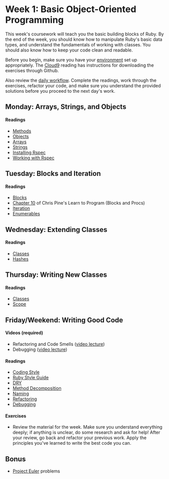 # Week 1: Basic Object-Oriented Programming

This week's coursework will teach you the basic building blocks of Ruby.
By the end of the week, you should know how to manipulate Ruby's basic
data types, and understand the fundamentals of working with classes. You
should also know how to keep your code clean and readable.

Before you begin, make sure you have your [environment][environment]
set up appropriately. The [Cloud9][c9] reading has instructions for
downloading the exercises through Github.

Also review the [daily workflow][workflow]. Complete the readings, work
through the exercises, refactor your code, and make sure you understand
the provided solutions before you proceed to the next day's work.

[workflow]: ./../workflow.md
[c9]: ./../cloud9
[environment]: ./../w0/environment-setup.md

## Monday: Arrays, Strings, and Objects

#### Readings
- [Methods][methods]
- [Objects][objects]
- [Arrays][arrays]
- [Strings][strings]
- [Installing Rspec][rspec1]
- [Working with Rspec][rspec2]

[methods]: ./w1d1/readings/method.md
[objects]: ./w1d1/readings/object.md
[arrays]: ./w1d1/readings/array.md
[strings]: ./w1d1/readings/string.md
[rspec1]: ./w1d1/readings/installing_rspec.md
[rspec2]: ./w1d1/readings/running_rspec.md

## Tuesday: Blocks and Iteration

#### Readings
- [Blocks][blocks]
- [Chapter 10][pine10] of Chris Pine's Learn to Program (Blocks and Procs)
- [Iteration][iteration]
- [Enumerables][enumerables]

[blocks]: ./w1d2/readings/block.md
[iteration]: ./w1d2/readings/iteration.md
[enumerables]: ./w1d2/readings/enumerable.md
[pine10]: https://pine.fm/LearnToProgram/chap_10.html

## Wednesday: Extending Classes

#### Readings
- [Classes][classes-i]
- [Hashes][hashes]

[classes-i]: ./w1d3/readings/class-i.md
[hashes]: ./w1d3/readings/hash.md

## Thursday: Writing New Classes

#### Readings
- [Classes][classes-ii]
- [Scope][scope]

[classes-ii]: ./w1d4/readings/class-ii.md
[scope]: ./w1d4/readings/scope.md

## Friday/Weekend: Writing Good Code

#### Videos (required)
- Refactoring and Code Smells ([video lecture][refactoring-video])
- Debugging ([video lecture][debugging-video])

[refactoring-video]: https://www.youtube.com/watch?v=DC-pQPq0acs
[debugging-video]: https://vimeo.com/129370279

#### Readings
- [Coding Style][coding-style]
- [Ruby Style Guide][ruby-styleguide]
- [DRY][dry]
- [Method Decomposition][method-decomposition]
- [Naming][naming]
- [Refactoring][refactoring-reading]
- [Debugging][debugging-reading]

[coding-style]: ./w1d5/readings/coding-style.md
[ruby-styleguide]: https://github.com/styleguide/ruby
[dry]: ./w1d5/readings/dry.md
[method-decomposition]: ./w1d5/readings/method-decomposition.md
[naming]: ./w1d5/readings/naming.md
[refactoring-reading]: ./w1d5/readings/refactoring.md
[debugging-reading]: ./w1d5/readings/debugger.md

#### Exercises
- Review the material for the week. Make sure you understand everything
  deeply; if anything is unclear, do some research and ask for help!
  After your review, go back and refactor your previous work. Apply the
  principles you've learned to write the best code you can.

## Bonus
- [Project Euler][project-euler] problems

[project-euler]: http://projecteuler.net/
